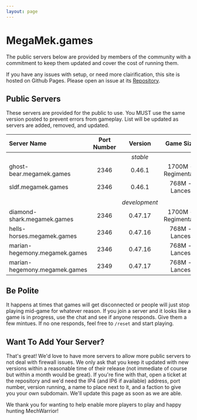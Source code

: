 ```yaml
---
layout: page
---
```

# MegaMek.games

The public servers below are provided by members of the community with a
commitment to keep them updated and cover the cost of running them.

If you have any issues with setup, or need more clairification, this site is
hosted on Github Pages. Please open an issue at its [Repository](https://github.com/rjhancock/megamek-games).

## Public Servers

These servers are provided for the public to use. You MUST use the same version
posted to prevent errors from gameplay. List will be updated as servers are
added, removed, and updated.

|Server Name|Port Number|Version|Game Size|Provided By|
|:------|:-----:|:--------:|:--:|-------:|
|||*stable*||
|ghost-bear.megamek.games|2346|0.46.1|1700M - Regimental?|TapEnvy.us, LLC|
|sldf.megamek.games|2346|0.46.1|768M - Lances|Hammer|
||||||
|||*development*||
|diamond-shark.megamek.games|2346|0.47.17|1700M - Regimental?|TapEnvy.us, LLC|
|hells-horses.megamek.games|2346|0.47.16|768M - Lances|Hammer|
|marian-hegemony.megamek.games|2346|0.47.16|768M - Lances|Spamtastic|
|marian-hegemony.megamek.games|2349|0.47.17|768M - Lances|Spamtastic|

## Be Polite

It happens at times that games will get disconnected or people will just stop playing mid-game for whatever reason. If you join a server and it looks like a game is in progress, use the chat and see if anyone responds. Give them a few mintues. If no one responds, feel free to `/reset` and start playing.

## Want To Add Your Server?

That's great! We'd love to have more servers to allow more public servers to not deal with firewall issues. We only ask that you keep it updated with new versions within a reasonable time of their release (not immediate of course but within a month would be great). If you're fine with that, open a ticket at the repository and we'd need the IP4 (and IP6 if available) address, port number, version running, a name to place next to it, and a faction to give you your own subdomain. We'll update this page as soon as we are able.

We thank you for wanting to help enable more players to play and happy hunting MechWarrior!
